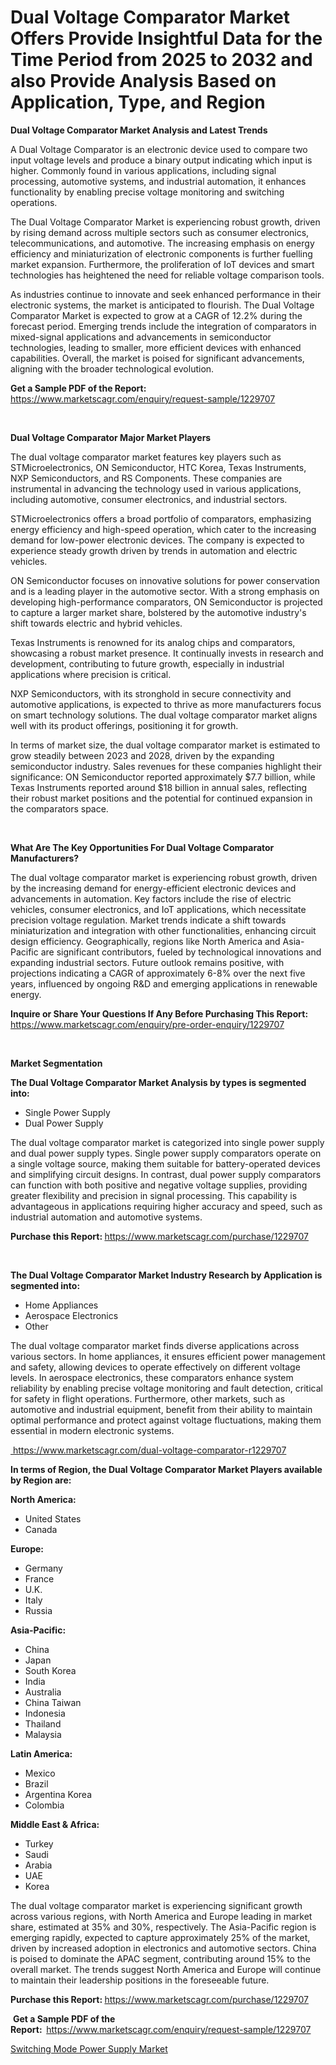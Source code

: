 <p><h1>Dual Voltage Comparator Market Offers Provide Insightful Data for the Time Period from 2025 to 2032 and also Provide Analysis Based on Application, Type, and Region</h1></p><p><strong>Dual Voltage Comparator Market Analysis and Latest Trends</strong></p>
<p><p>A Dual Voltage Comparator is an electronic device used to compare two input voltage levels and produce a binary output indicating which input is higher. Commonly found in various applications, including signal processing, automotive systems, and industrial automation, it enhances functionality by enabling precise voltage monitoring and switching operations.</p><p>The Dual Voltage Comparator Market is experiencing robust growth, driven by rising demand across multiple sectors such as consumer electronics, telecommunications, and automotive. The increasing emphasis on energy efficiency and miniaturization of electronic components is further fuelling market expansion. Furthermore, the proliferation of IoT devices and smart technologies has heightened the need for reliable voltage comparison tools.</p><p>As industries continue to innovate and seek enhanced performance in their electronic systems, the market is anticipated to flourish. The Dual Voltage Comparator Market is expected to grow at a CAGR of 12.2% during the forecast period. Emerging trends include the integration of comparators in mixed-signal applications and advancements in semiconductor technologies, leading to smaller, more efficient devices with enhanced capabilities. Overall, the market is poised for significant advancements, aligning with the broader technological evolution.</p></p>
<p><strong>Get a Sample PDF of the Report:&nbsp;</strong> <a href="https://www.marketscagr.com/enquiry/request-sample/1229707?utm_campaign=3440&utm_medium=2&utm_source=Github&utm_content=ia&utm_term=06042025&utm_id=dual-voltage-comparator">https://www.marketscagr.com/enquiry/request-sample/1229707</a></p>
<p>&nbsp;</p>
<p><strong>Dual Voltage Comparator Major Market Players</strong></p>
<p><p>The dual voltage comparator market features key players such as STMicroelectronics, ON Semiconductor, HTC Korea, Texas Instruments, NXP Semiconductors, and RS Components. These companies are instrumental in advancing the technology used in various applications, including automotive, consumer electronics, and industrial sectors.</p><p>STMicroelectronics offers a broad portfolio of comparators, emphasizing energy efficiency and high-speed operation, which cater to the increasing demand for low-power electronic devices. The company is expected to experience steady growth driven by trends in automation and electric vehicles.</p><p>ON Semiconductor focuses on innovative solutions for power conservation and is a leading player in the automotive sector. With a strong emphasis on developing high-performance comparators, ON Semiconductor is projected to capture a larger market share, bolstered by the automotive industry's shift towards electric and hybrid vehicles.</p><p>Texas Instruments is renowned for its analog chips and comparators, showcasing a robust market presence. It continually invests in research and development, contributing to future growth, especially in industrial applications where precision is critical.</p><p>NXP Semiconductors, with its stronghold in secure connectivity and automotive applications, is expected to thrive as more manufacturers focus on smart technology solutions. The dual voltage comparator market aligns well with its product offerings, positioning it for growth.</p><p>In terms of market size, the dual voltage comparator market is estimated to grow steadily between 2023 and 2028, driven by the expanding semiconductor industry. Sales revenues for these companies highlight their significance: ON Semiconductor reported approximately $7.7 billion, while Texas Instruments reported around $18 billion in annual sales, reflecting their robust market positions and the potential for continued expansion in the comparators space.</p></p>
<p>&nbsp;</p>
<p><strong>What Are The Key Opportunities For Dual Voltage Comparator Manufacturers?</strong></p>
<p><p>The dual voltage comparator market is experiencing robust growth, driven by the increasing demand for energy-efficient electronic devices and advancements in automation. Key factors include the rise of electric vehicles, consumer electronics, and IoT applications, which necessitate precision voltage regulation. Market trends indicate a shift towards miniaturization and integration with other functionalities, enhancing circuit design efficiency. Geographically, regions like North America and Asia-Pacific are significant contributors, fueled by technological innovations and expanding industrial sectors. Future outlook remains positive, with projections indicating a CAGR of approximately 6-8% over the next five years, influenced by ongoing R&D and emerging applications in renewable energy.</p></p>
<p><strong>Inquire or Share Your Questions If Any Before Purchasing This Report:</strong> <a href="https://www.marketscagr.com/enquiry/pre-order-enquiry/1229707?utm_campaign=3440&utm_medium=2&utm_source=Github&utm_content=ia&utm_term=06042025&utm_id=dual-voltage-comparator">https://www.marketscagr.com/enquiry/pre-order-enquiry/1229707</a></p>
<p>&nbsp;</p>
<p><strong>Market Segmentation</strong></p>
<p><strong>The Dual Voltage Comparator Market Analysis by types is segmented into:</strong></p>
<p><ul><li>Single Power Supply</li><li>Dual Power Supply</li></ul></p>
<p><p>The dual voltage comparator market is categorized into single power supply and dual power supply types. Single power supply comparators operate on a single voltage source, making them suitable for battery-operated devices and simplifying circuit designs. In contrast, dual power supply comparators can function with both positive and negative voltage supplies, providing greater flexibility and precision in signal processing. This capability is advantageous in applications requiring higher accuracy and speed, such as industrial automation and automotive systems.</p></p>
<p><strong>Purchase this Report:&nbsp;</strong><a href="https://www.marketscagr.com/purchase/1229707?utm_campaign=3440&utm_medium=2&utm_source=Github&utm_content=ia&utm_term=06042025&utm_id=dual-voltage-comparator">https://www.marketscagr.com/purchase/1229707</a></p>
<p>&nbsp;</p>
<p><strong>The Dual Voltage Comparator Market Industry Research by Application is segmented into:</strong></p>
<p><ul><li>Home Appliances</li><li>Aerospace Electronics</li><li>Other</li></ul></p>
<p><p>The dual voltage comparator market finds diverse applications across various sectors. In home appliances, it ensures efficient power management and safety, allowing devices to operate effectively on different voltage levels. In aerospace electronics, these comparators enhance system reliability by enabling precise voltage monitoring and fault detection, critical for safety in flight operations. Furthermore, other markets, such as automotive and industrial equipment, benefit from their ability to maintain optimal performance and protect against voltage fluctuations, making them essential in modern electronic systems.</p></p>
<p><a href="https://www.marketscagr.com/dual-voltage-comparator-r1229707?utm_campaign=3440&utm_medium=2&utm_source=Github&utm_content=ia&utm_term=06042025&utm_id=dual-voltage-comparator">&nbsp;https://www.marketscagr.com/dual-voltage-comparator-r1229707</a></p>
<p><strong>In terms of Region, the Dual Voltage Comparator Market Players available by Region are:</strong></p>
<p>
    <p> <strong> North America: </strong>
        <ul>
            <li>United States</li>
            <li>Canada</li>
        </ul>
        </p> 
    <p> <strong> Europe: </strong>
        <ul>
            <li>Germany</li>
            <li>France</li>
            <li>U.K.</li>
            <li>Italy</li>
            <li>Russia</li>
        </ul>
        </p> 
    <p> <strong> Asia-Pacific: </strong>
        <ul>
            <li>China</li>
            <li>Japan</li>
            <li>South Korea</li>
            <li>India</li>
            <li>Australia</li>
            <li>China Taiwan</li>
            <li>Indonesia</li>
            <li>Thailand</li>
            <li>Malaysia</li>
        </ul>
        </p> 
    <p> <strong> Latin America: </strong>
        <ul>
            <li>Mexico</li>
            <li>Brazil</li>
            <li>Argentina Korea</li>
            <li>Colombia</li>
        </ul>
        </p> 
    <p> <strong> Middle East & Africa: </strong>
        <ul>
            <li>Turkey</li>
            <li>Saudi</li>
            <li>Arabia</li>
            <li>UAE</li>
            <li>Korea</li>
        </ul>
    </p>
    </p>
<p><p>The dual voltage comparator market is experiencing significant growth across various regions, with North America and Europe leading in market share, estimated at 35% and 30%, respectively. The Asia-Pacific region is emerging rapidly, expected to capture approximately 25% of the market, driven by increased adoption in electronics and automotive sectors. China is poised to dominate the APAC segment, contributing around 15% to the overall market. The trends suggest North America and Europe will continue to maintain their leadership positions in the foreseeable future.</p></p>
<p><strong>Purchase this Report: </strong><a href="https://www.marketscagr.com/purchase/1229707?utm_campaign=3440&utm_medium=2&utm_source=Github&utm_content=ia&utm_term=06042025&utm_id=dual-voltage-comparator">https://www.marketscagr.com/purchase/1229707</a></p>
<p>&nbsp;<strong>Get a Sample PDF of the Report:&nbsp;&nbsp;</strong><a href="https://www.marketscagr.com/enquiry/request-sample/1229707?utm_campaign=3440&utm_medium=2&utm_source=Github&utm_content=ia&utm_term=06042025&utm_id=dual-voltage-comparator">https://www.marketscagr.com/enquiry/request-sample/1229707</a></p>
<p><strong></strong></p>
<p><p><a href="https://github.com/wyettillesr4/Market-Research-Report-List-1/blob/main/switching-mode-power-supply-market.md?utm_campaign=3440&utm_medium=2&utm_source=Github&utm_content=ia&utm_term=06042025&utm_id=dual-voltage-comparator">Switching Mode Power Supply Market</a></p></p>